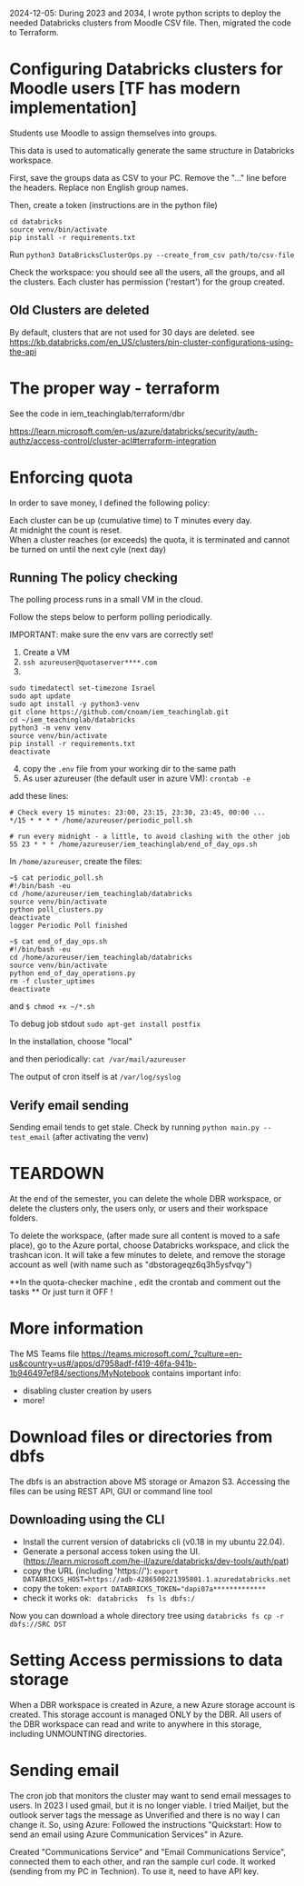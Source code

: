 2024-12-05: During 2023 and 2034, I wrote python scripts to deploy the needed Databricks clusters from Moodle CSV file.
   Then, migrated the code to Terraform. 

# Configuring Databricks clusters for Moodle users [TF has modern implementation]

Students use Moodle to assign themselves into groups. 

This data is used to automatically generate the same structure in Databricks workspace.

First, save the groups data as CSV to your PC. Remove the "..." line before the headers. Replace non English group names.

Then, create a token (instructions are in the python file)

```
cd databricks 
source venv/bin/activate
pip install -r requirements.txt
``` 
Run `python3 DataBricksClusterOps.py --create_from_csv path/to/csv-file`

Check the workspace: you should see all the users, all the groups, and all the clusters.
Each cluster has permission ('restart') for the group created.

## Old Clusters are deleted
By default, clusters that are not used for 30 days are deleted. see https://kb.databricks.com/en_US/clusters/pin-cluster-configurations-using-the-api

# The proper way - terraform
See the code in iem_teachinglab/terraform/dbr

https://learn.microsoft.com/en-us/azure/databricks/security/auth-authz/access-control/cluster-acl#terraform-integration

# Enforcing quota
In order to save money, I defined the following policy:

  Each cluster can be up (cumulative time) to T minutes every day. <br>
  At midnight the count is reset.<br>
  When a cluster reaches (or exceeds) the quota, it is terminated and cannot be turned on until the next cyle (next day)


## Running The policy checking

The polling process runs in a small VM in the cloud.

Follow the steps below to perform polling periodically.

IMPORTANT: make sure the env vars are correctly set!
1. Create a VM
2. `ssh azureuser@quotaserver****.com`
3. 
```
sudo timedatectl set-timezone Israel
sudo apt update
sudo apt install -y python3-venv
git clone https://github.com/cnoam/iem_teachinglab.git
cd ~/iem_teachinglab/databricks
python3 -m venv venv
source venv/bin/activate
pip install -r requirements.txt
deactivate
```
4.  copy the `.env` file from your working dir to the same path 
5. As user azureuser (the default user in azure VM): `crontab -e`

add these lines:
```
# Check every 15 minutes: 23:00, 23:15, 23:30, 23:45, 00:00 ... 
*/15 * * * * /home/azureuser/periodic_poll.sh

# run every midnight - a little, to avoid clashing with the other job
55 23 * * * /home/azureuser/iem_teachinglab/end_of_day_ops.sh
```
In `/home/azureuser`, create the files:
```
~$ cat periodic_poll.sh 
#!/bin/bash -eu
cd /home/azureuser/iem_teachinglab/databricks
source venv/bin/activate
python poll_clusters.py
deactivate
logger Periodic Poll finished

~$ cat end_of_day_ops.sh 
#!/bin/bash -eu
cd /home/azureuser/iem_teachinglab/databricks
source venv/bin/activate
python end_of_day_operations.py
rm -f cluster_uptimes
deactivate
```
and `$ chmod +x ~/*.sh`

To debug job stdout  `sudo apt-get install postfix`

In the installation, choose "local"

and then periodically:  `cat /var/mail/azureuser`

The output of cron itself is at `/var/log/syslog`

## Verify email sending
Sending email tends to get stale.
Check by running `python main.py --test_email` (after activating the venv)

# TEARDOWN
At the end of the semester, you can delete the whole DBR workspace, or delete the clusters only, the users only, or users and their workspace folders.

To delete the workspace,  (after made sure all content is moved to a safe place), go to the Azure portal, choose Databricks workspace, and click the trashcan icon.  It will take a few minutes to delete, and remove the storage account as well (with name such as "dbstorageqz6q3h5ysfvqy")

**In the quota-checker machine , edit the crontab and comment out the tasks **
Or just turn it OFF !


# More information
The MS Teams file https://teams.microsoft.com/_?culture=en-us&country=us#/apps/d7958adf-f419-46fa-941b-1b946497ef84/sections/MyNotebook
contains important info:
 - disabling cluster creation by users
 - more!
 
 # Download files or directories from dbfs
 The dbfs is an abstraction above MS storage or Amazon S3. Accessing the files can be using REST API, GUI or command line tool

 ## Downloading using the CLI
 - Install the current version of databricks cli (v0.18 in my ubuntu 22.04).
 - Generate a personal access token using the UI. (https://learn.microsoft.com/he-il/azure/databricks/dev-tools/auth/pat)
 - copy the URL (including 'https://'):    `export DATABRICKS_HOST=https://adb-4286500221395801.1.azuredatabricks.net`
 - copy the token:    `export DATABRICKS_TOKEN="dapi07a*************`
 - check it works ok:   ` databricks  fs ls dbfs:/`

Now you can download a whole directory tree using `databricks fs cp -r dbfs://SRC DST`


# Setting Access permissions to data storage
When a DBR workspace is created in Azure, a new Azure storage account is created. This storage account is managed ONLY by the DBR.
All users of the DBR workspace can read and write to anywhere in this storage, including UNMOUNTING directories.


# Sending email 
The cron job that monitors the cluster may want to send email messages to users.
In 2023 I used gmail, but it is no longer viable. I tried Mailjet, but the outlook server tags the message as Unverified and there is no way I can change it.
So, using Azure: 
Followed the instructions "Quickstart: How to send an email using Azure Communication Services" in Azure. 

Created "Communications Service" and "Email Communications Service", connected them to each other, and ran the sample curl code. It worked (sending from my PC in Technion).
To use it, need to have API key.

